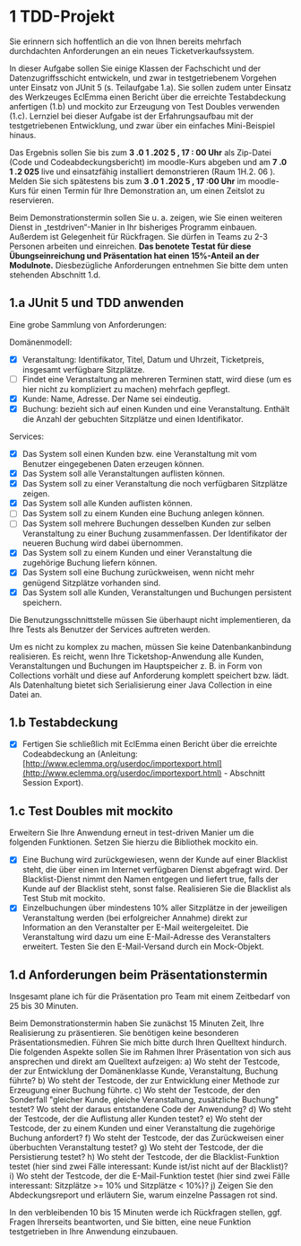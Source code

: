 # 1 TDD-Projekt

Sie erinnern sich hoffentlich an die von Ihnen bereits mehrfach durchdachten Anforderungen
an ein neues Ticketverkaufssystem.

In dieser Aufgabe sollen Sie einige Klassen der Fachschicht und der Datenzugriffsschicht
entwickeln, und zwar in testgetriebenem Vorgehen unter Einsatz von JUnit 5 (s. Teilaufgabe
1.a). Sie sollen zudem unter Einsatz des Werkzeuges EclEmma einen Bericht über die
erreichte Testabdeckung anfertigen (1.b) und mockito zur Erzeugung von Test Doubles
verwenden (1.c). Lernziel bei dieser Aufgabe ist der Erfahrungsaufbau mit der testgetriebenen
Entwicklung, und zwar über ein einfaches Mini-Beispiel hinaus.

Das Ergebnis sollen Sie bis zum **3 .0 1 .202 5 , 17 : 00 Uhr** als Zip-Datei (Code und
Codeabdeckungsbericht) im moodle-Kurs abgeben und am **7 .0 1 .2 025** live und einsatzfähig
installiert demonstrieren (Raum 1H.2. 06 ). Melden Sie sich spätestens bis zum **3 .0 1 .202 5 ,
17 :00 Uhr** im moodle-Kurs für einen Termin für Ihre Demonstration an, um einen Zeitslot zu
reservieren.

Beim Demonstrationstermin sollen Sie u. a. zeigen, wie Sie einen weiteren Dienst in
„testdriven“-Manier in Ihr bisheriges Programm einbauen. Außerdem ist Gelegenheit für
Rückfragen. Sie dürfen in Teams zu 2-3 Personen arbeiten und einreichen. **Das benotete
Testat für diese Übungseinreichung und Präsentation hat einen 15%-Anteil an der
Modulnote.** Diesbezügliche Anforderungen entnehmen Sie bitte dem unten stehenden
Abschnitt 1.d.

## 1.a JUnit 5 und TDD anwenden

Eine grobe Sammlung von Anforderungen:

Domänenmodell:

- [x] Veranstaltung: Identifikator, Titel, Datum und Uhrzeit, Ticketpreis, insgesamt
  verfügbare Sitzplätze.
- [ ] Findet eine Veranstaltung an mehreren Terminen statt, wird diese (um es hier nicht
  zu kompliziert zu machen) mehrfach gepflegt.
- [x] Kunde: Name, Adresse. Der Name sei eindeutig.
- [x] Buchung: bezieht sich auf einen Kunden und eine Veranstaltung. Enthält die Anzahl
  der gebuchten Sitzplätze und einen Identifikator.

Services:

- [x] Das System soll einen Kunden bzw. eine Veranstaltung mit vom Benutzer
  eingegebenen Daten erzeugen können.
- [x] Das System soll alle Veranstaltungen auflisten können.
- [x] Das System soll zu einer Veranstaltung die noch verfügbaren Sitzplätze zeigen.
- [x] Das System soll alle Kunden auflisten können.
- [ ] Das System soll zu einem Kunden eine Buchung anlegen können. 
- [ ] Das System soll mehrere Buchungen desselben Kunden zur selben Veranstaltung
  zu einer Buchung zusammenfassen. Der Identifikator der neueren Buchung wird
  dabei übernommen.
- [x] Das System soll zu einem Kunden und einer Veranstaltung die zugehörige Buchung
  liefern können.
- [x] Das System soll eine Buchung zurückweisen, wenn nicht mehr genügend Sitzplätze
  vorhanden sind.
- [x] Das System soll alle Kunden, Veranstaltungen und Buchungen persistent speichern.

Die Benutzungsschnittstelle müssen Sie überhaupt nicht implementieren, da Ihre Tests als
Benutzer der Services auftreten werden.

Um es nicht zu komplex zu machen, müssen Sie keine Datenbankanbindung realisieren. Es
reicht, wenn Ihre Ticketshop-Anwendung alle Kunden, Veranstaltungen und Buchungen im
Hauptspeicher z. B. in Form von Collections vorhält und diese auf Anforderung komplett
speichert bzw. lädt. Als Datenhaltung bietet sich Serialisierung einer Java Collection in eine
Datei an.

## 1.b Testabdeckung

- [x] Fertigen Sie schließlich mit EclEmma einen Bericht über die erreichte Codeabdeckung an
(Anleitung: [http://www.eclemma.org/userdoc/importexport.html](http://www.eclemma.org/userdoc/importexport.html) -
Abschnitt Session Export).

## 1.c Test Doubles mit mockito

Erweitern Sie Ihre Anwendung erneut in test-driven Manier um die folgenden Funktionen.
Setzen Sie hierzu die Bibliothek mockito ein.

- [x] Eine Buchung wird zurückgewiesen, wenn der Kunde auf einer Blacklist steht, die über
  einen im Internet verfügbaren Dienst abgefragt wird. Der Blacklist-Dienst nimmt den
  Namen entgegen und liefert true, falls der Kunde auf der Blacklist steht, sonst false.
  Realisieren Sie die Blacklist als Test Stub mit mockito.
- [x] Einzelbuchungen über mindestens 10% aller Sitzplätze in der jeweiligen Veranstaltung werden (bei erfolgreicher Annahme) direkt zur Information an den Veranstalter per E-Mail weitergeleitet. Die Veranstaltung wird dazu um eine E-Mail-Adresse des Veranstalters erweitert. Testen Sie den E-Mail-Versand durch ein Mock-Objekt.

## 1.d Anforderungen beim Präsentationstermin

Insgesamt plane ich für die Präsentation pro Team mit einem Zeitbedarf von 25 bis 30
Minuten.

Beim Demonstrationstermin haben Sie zunächst 15 Minuten Zeit, Ihre Realisierung zu
präsentieren. Sie benötigen keine besonderen Präsentationsmedien. Führen Sie mich bitte
durch Ihren Quelltext hindurch. Die folgenden Aspekte sollen Sie im Rahmen Ihrer
Präsentation von sich aus ansprechen und direkt am Quelltext aufzeigen:
a) Wo steht der Testcode, der zur Entwicklung der Domänenklasse Kunde, Veranstaltung,
Buchung führte?
b) Wo steht der Testcode, der zur Entwicklung einer Methode zur Erzeugung einer
Buchung führte.
c) Wo steht der Testcode, der den Sonderfall "gleicher Kunde, gleiche Veranstaltung,
zusätzliche Buchung" testet? Wo steht der daraus entstandene Code der Anwendung?
d) Wo steht der Testcode, der die Auflistung aller Kunden testet?
e) Wo steht der Testcode, der zu einem Kunden und einer Veranstaltung die zugehörige
Buchung anfordert?
f) Wo steht der Testcode, der das Zurückweisen einer überbuchten Veranstaltung testet?
g) Wo steht der Testcode, der die Persistierung testet?
h) Wo steht der Testcode, der die Blacklist-Funktion testet (hier sind zwei Fälle interessant:
Kunde ist/ist nicht auf der Blacklist)?
i) Wo steht der Testcode, der die E-Mail-Funktion testet (hier sind zwei Fälle interessant:
Sitzplätze >= 10% und Sitzplätze < 10%)?
j) Zeigen Sie den Abdeckungsreport und erläutern Sie, warum einzelne Passagen rot
sind.

In den verbleibenden 10 bis 15 Minuten werde ich Rückfragen stellen, ggf. Fragen Ihrerseits
beantworten, und Sie bitten, eine neue Funktion testgetrieben in Ihre Anwendung einzubauen.
